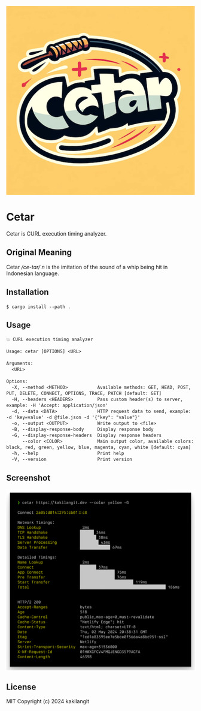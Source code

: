![Dall-E generated cetar image](static/cetar.png)

# Cetar

Cetar is CURL execution timing analyzer.

## Original Meaning

Cetar _/ce-tar/_ _n_ is the imitation of the sound of a whip being hit in Indonesian language.

## Installation

```shell
$ cargo install --path .
```

## Usage

```shell
💥 CURL execution timing analyzer

Usage: cetar [OPTIONS] <URL>

Arguments:
  <URL>

Options:
  -X, --method <METHOD>           Available methods: GET, HEAD, POST, PUT, DELETE, CONNECT, OPTIONS, TRACE, PATCH [default: GET]
  -H, --headers <HEADERS>         Pass custom header(s) to server, example: -H 'Accept: application/json'
  -d, --data <DATA>               HTTP request data to send, example: -d 'key=value' -d @file.json -d '{"key": "value"}'
  -o, --output <OUTPUT>           Write output to <file>
  -B, --display-response-body     Display response body
  -G, --display-response-headers  Display response headers
      --color <COLOR>             Main output color, available colors: black, red, green, yellow, blue, magenta, cyan, white [default: cyan]
  -h, --help                      Print help
  -V, --version                   Print version
```

## Screenshot

![Screenshot](static/cetar-screenshot.png)

## License

MIT
Copyright (c) 2024 kakilangit
